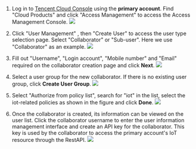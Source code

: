 [//]: # (chinagitpath:XXXXX)

1. Log in to [Tencent Cloud Console](https://console.cloud.tencent.com/) using the **primary account**. Find "Cloud Products" and click "Access Management" to access the Access Management Console.
![](https://mc.qcloudimg.com/static/img/4bdb983c6c29a873c706acdfe9b90e6b/camconsole_enter.png)

2. Click "User Management" , then "Create User" to access the user type selection page. Select "Collaborator" or "Sub-user". Here we use "Collaborator" as an example.
![](https://mc.qcloudimg.com/static/img/e85c28dff8a475c66362cc41ee6088c4/cam_role_create1.png)

3. Fill out "Username", "Login account", "Mobile number" and "Email" required on the collaborator creation page and click **Next**.
![](https://mc.qcloudimg.com/static/img/b45d7fa3dbd3adafc788551bae31ede5/cam_createrole2.png)

4. Select a user group for the new collaborator. If there is no existing user group, click **Create User Group**.
![](https://mc.qcloudimg.com/static/img/ed3348b2687df524bec2d88b58b5b85e/cam_createrole3.png)

5. Select "Authorize from policy list", search for "iot" in the list, select the iot-related policies as shown in the figure and click **Done**.
![](https://mc.qcloudimg.com/static/img/f29f424c7a15b7085eacbf3a4fadd2d4/cam_createrole4.png)

6. Once the collaborator is created, its information can be viewed on the user list. Click the collaborator username to enter the user information management interface and create an API key for the collaborator. This key is used by the collaborator to access the primary account's IoT resource through the RestAPI.
![](https://mc.qcloudimg.com/static/img/429d52f5bd60f8ac3f75bae4823376db/cam_createrole5.png)

